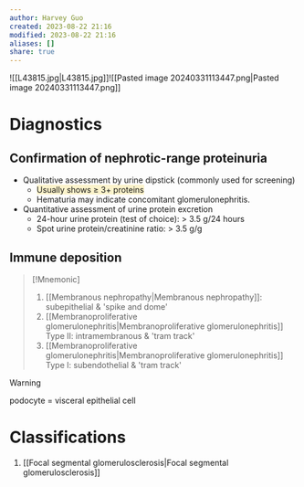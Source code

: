 ```yaml
---
author: Harvey Guo
created: 2023-08-22 21:16
modified: 2023-08-22 21:16
aliases: []
share: true
---
```

![[L43815.jpg|L43815.jpg]]![[Pasted image 20240331113447.png|Pasted image 20240331113447.png]]
# Diagnostics
## Confirmation of nephrotic-range proteinuria
- Qualitative assessment by urine dipstick (commonly used for screening) 
	- <span style="background:rgba(240, 200, 0, 0.2)">Usually shows ≥ 3+ proteins</span>
	- Hematuria may indicate concomitant glomerulonephritis.
- Quantitative assessment of urine protein excretion
	- 24-hour urine protein (test of choice): > 3.5 g/24 hours
	- Spot urine protein/creatinine ratio: > 3.5 g/g
## Immune deposition
>[!Mnemonic] 
>1. [[Membranous nephropathy|Membranous nephropathy]]: subepithelial & 'spike and dome' 
>2. [[Membranoproliferative glomerulonephritis|Membranoproliferative glomerulonephritis]] Type II: intramembranous & 'tram track'
>3. [[Membranoproliferative glomerulonephritis|Membranoproliferative glomerulonephritis]] Type I: subendothelial & 'tram track'

>[!warning] 
>podocyte = visceral epithelial cell
# Classifications
1. [[Focal segmental glomerulosclerosis|Focal segmental glomerulosclerosis]]